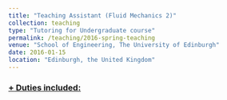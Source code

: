 ```yaml
---
title: "Teaching Assistant (Fluid Mechanics 2)"
collection: teaching
type: "Tutoring for Undergraduate course"
permalink: /teaching/2016-spring-teaching
venue: "School of Engineering, The University of Edinburgh"
date: 2016-01-15 
location: "Edinburgh, the United Kingdom"
---
```


<!-- Duties included:
* Prepared the solutions to tutorial questions weekly about:
  * Fluid Statics, Bernoulli’s Equation, Hydraulic Structures
* Solicited feedback from students to improve the teaching quality. -->

<h3><a href="javascript:void(0)" class="dsphead" onclick="dsp(this)"><span class="dspchar">+</span> Duties included:</a></h3>
  <div class="dspcont" style='display:none;'>
    <ul>
      <li>Prepared the solutions to tutorial questions weekly about:</li>
      <li>Fluid Statics, Bernoulli’s Equation, Hydraulic Structures</li>
      <li>Solicited feedback from students to improve the teaching quality.</li>
    </ul>
  </div>